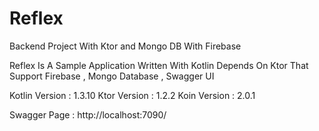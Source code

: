 # Reflex
Backend Project With Ktor and Mongo DB With Firebase

Reflex Is A Sample Application Written With Kotlin Depends On Ktor
That Support Firebase , Mongo Database , Swagger UI 

Kotlin Version : 1.3.10
Ktor Version : 1.2.2
Koin Version : 2.0.1

Swagger Page : http://localhost:7090/

